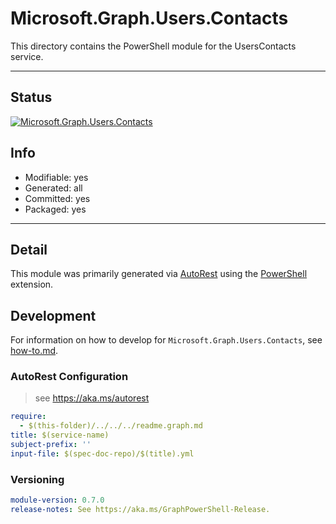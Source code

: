 <!-- region Generated -->
# Microsoft.Graph.Users.Contacts
This directory contains the PowerShell module for the UsersContacts service.

---
## Status
[![Microsoft.Graph.Users.Contacts](https://img.shields.io/powershellgallery/v/Microsoft.Graph.Users.Contacts.svg?style=flat-square&label=Microsoft.Graph.Users.Contacts "Microsoft.Graph.Users.Contacts")](https://www.powershellgallery.com/packages/Microsoft.Graph.Users.Contacts/)

## Info
- Modifiable: yes
- Generated: all
- Committed: yes
- Packaged: yes

---
## Detail
This module was primarily generated via [AutoRest](https://github.com/Azure/autorest) using the [PowerShell](https://github.com/Azure/autorest.powershell) extension.

## Development
For information on how to develop for `Microsoft.Graph.Users.Contacts`, see [how-to.md](how-to.md).
<!-- endregion -->

### AutoRest Configuration

> see https://aka.ms/autorest

``` yaml
require:
  - $(this-folder)/../../../readme.graph.md
title: $(service-name)
subject-prefix: ''
input-file: $(spec-doc-repo)/$(title).yml
```
### Versioning

``` yaml
module-version: 0.7.0
release-notes: See https://aka.ms/GraphPowerShell-Release.
```
